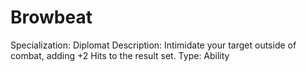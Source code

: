 # Browbeat

Specialization: Diplomat
Description: Intimidate your target outside of combat, adding +2 Hits to the result set.
Type: Ability
